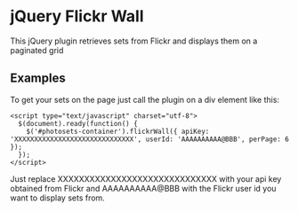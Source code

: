 # jQuery Flickr Wall #
This jQuery plugin retrieves sets from Flickr and displays them on a paginated grid

## Examples ##
To get your sets on the page just call the plugin on a div element like this:

    <script type="text/javascript" charset="utf-8">
      $(document).ready(function() {
        $('#photosets-container').flickrWall({ apiKey: 'XXXXXXXXXXXXXXXXXXXXXXXXXXXXXX', userId: 'AAAAAAAAAA@BBB', perPage: 6 });
      });
    </script>

Just replace XXXXXXXXXXXXXXXXXXXXXXXXXXXXXX with your api key obtained from Flickr and AAAAAAAAAA@BBB with the Flickr user id you want to display sets from.